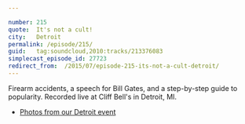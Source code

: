 ```yaml
---

number: 215
quote:  It's not a cult!
city:   Detroit
permalink: /episode/215/
guid:   tag:soundcloud,2010:tracks/213376083
simplecast_episode_id: 27723
redirect_from:  /2015/07/episode-215-its-not-a-cult-detroit/
---
```


Firearm accidents, a speech for Bill Gates, and a step-by-step guide to popularity. Recorded live at Cliff Bell's in Detroit, MI.

- [Photos from our Detroit event](https://goo.gl/Yg9ZDe)
